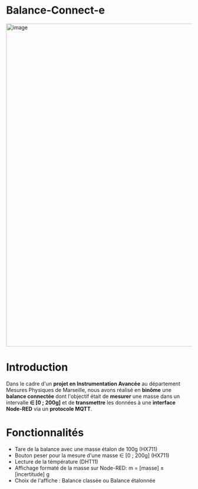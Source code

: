 # Balance-Connect-e

<img width="2868" height="874" alt="image" src="https://github.com/user-attachments/assets/f7682111-006a-4866-8290-25ec8bca5528" />

# Introduction

  Dans le cadre d'un **projet en Instrumentation Avancée** au département Mesures Physiques de Marseille, nous avons réalisé en **binôme** une **balance connectée** dont l'objectif était de **mesurer** une masse dans un intervalle **∈ [0 ; 200g]** et de **transmettre** les données à une **interface Node-RED** via un **protocole MQTT**.

# Fonctionnalités 

- Tare de la balance avec une masse étalon de 100g (HX711)
- Bouton peser pour la mesure d'une masse ∈ [0 ; 200g] (HX711)
- Lecture de la témpérature (DHT11)
- Affichage formaté de la masse sur Node-RED: m = [masse] ± [incertitude] g
- Choix de l'affiche : Balance classée ou Balance étalonnée

